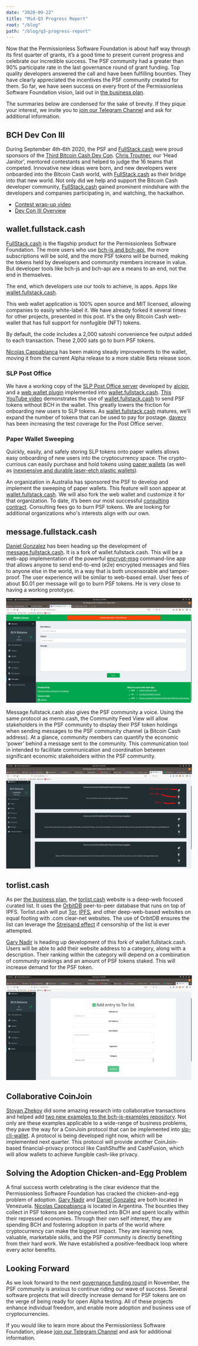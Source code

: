 ```yaml
---
date: "2020-09-22"
title: "Mid-Q3 Progress Report"
root: "/blog"
path: "/blog/q3-progress-report"
---
```


Now that the Permissionless Software Foundation is about half way through its first quarter of grants, it’s a good time to present current progress and celebrate our incredible success. The PSF community had a greater than 90% participate rate in the last governance round of grant funding. Top quality developers answered the call and have been fulfilling bounties. They have clearly appreciated the incentives the PSF community created for them. So far, we have seen success on every front of the Permissionless Software Foundation vision, laid out in [the business plan](https://psfoundation.cash/biz-plan/business-plan).

The summaries below are condensed for the sake of brevity. If they pique your interest, we invite you to [join our Telegram Channel](https://t.me/permissionless_software) and ask for additional information.

## BCH Dev Con III
During September 4th-6th 2020, the PSF and [FullStack.cash](https://fullstack.cash) were proud sponsors of the [Third Bitcoin Cash Dev Con](https://devcon.cash). [Chris Troutner](https://github.com/christroutner?tab=repositories), our ‘Head Janitor’, mentored contestants and helped to judge the 16 teams that competed. Innovative new ideas were born, and new developers were onboarded into the Bitcoin Cash world, with [FullStack.cash](https://fullstack.cash) as their bridge into that new world. Not only did we help and support the Bitcoin Cash developer community, [FullStack.cash](https://fullstack.cash) gained prominent mindshare with the developers and companies participating in, and watching, the hackathon.

- [Contest wrap-up video](https://lbry.tv/@BitcoinCashSite:6/BCHDevCon3FinalPresentations:9)
- [Dev Con III Overview](https://read.cash/@SatoshisAngels/bchdevconiii-recap-6a1b5902)

## wallet.fullstack.cash
[FullStack.cash](https://fullstack.cash) is the flagship product for the Permissionless Software Foundation. The more users who use [bch-js and bch-api](https://fullstack.cash/documentation), the more subscriptions will be sold, and the more PSF tokens will be burned, making the tokens held by developers and community members increase in value. But developer tools like bch-js and bch-api are a means to an end, not the end in themselves.

The end, which developers use our tools to achieve, is apps. Apps like [wallet.fullstack.cash](https://wallet.fullstack.cash).

This web wallet application is 100% open source and MIT licensed, allowing companies to easily white-label it. We have already forked it several times for other projects, presented in this post. It's the only Bitcoin Cash web-wallet that has full support for nonfugible (NFT) tokens.

By default, the code includes a 2,000 satoshi convenience fee output added to each transaction. These 2,000 sats go to burn PSF tokens.

[Nicolas Cappabianca](https://github.com/Nicocappabianca) has been making steady improvements to the wallet, moving it from the current Alpha release to a more stable Beta release soon.

### SLP Post Office
We have a working copy of the [SLP Post Office server](https://github.com/Permissionless-Software-Foundation/simpleledger-post-office-server) developed by [alcipir](https://github.com/alcipir), and a [web wallet plugin](https://github.com/Permissionless-Software-Foundation/bch-wallet-plugin-postoffice) implemented into [wallet.fullstack.cash](https://wallet.fullstack.cash). [This YouTube video](https://youtu.be/vtv9bAQx5LE) demonstrates the use of [wallet.fullstack.cash](https://wallet.fullstack.cash) to send PSF tokens without BCH in the wallet. This greatly lowers the friction for onboarding new users to SLP tokens. As [wallet.fullstack.cash](https://wallet.fullstack.cash) matures, we’ll expand the number of tokens that can be used to pay for postage. [davecy](https://github.com/davecy) has been increasing the test coverage for the Post Office server.

### Paper Wallet Sweeping
Quickly, easily, and safely storing SLP tokens onto paper wallets allows easy onboarding of new users into the cryptocurrency space. The crypto-currious can easily purchase and hold tokens using [paper wallets](https://slp-paper-wallet.fullstack.cash/) (as well as [inexpensive and durable laser-etch plastic wallets](https://youtu.be/g7G-TZ7fW2s)).

An organization in Australia has sponsored the PSF to develop and implement the sweeping of paper wallets. This feature will soon appear at [wallet.fullstack.cash](https://wallet.fullstack.cash). We will also fork the web wallet and customize it for that organization. To date, it’s been our most successful [consulting contract](https://fullstack.cash/consulting). Consulting fees go to burn PSF tokens. We are looking for additional organizations who's interests align with our own.

## message.fullstack.cash
[Daniel Gonzalez](https://github.com/danielhumgon) has been heading up the development of [message.fullstack.cash](https://message.fullstack.cash/). It is a fork of wallet.fullstack.cash. This will be a web-app implementation of the powerful [encrypt-msg](https://github.com/Permissionless-Software-Foundation/encrypt-msg/blob/master/docs/README.md) command-line app that allows anyone to send end-to-end (e2e) encrypted messages and files to anyone else in the world, in a way that is both uncensorable and tamper-proof. The user experience will be similar to web-based email. User fees of about $0.01 per message will go to burn PSF tokens. He is very close to having a working prototype.

![message.fullstack.cash e2e encrypted messaging](./e2e-message-screenshot.png)

Message.fullstack.cash also gives the PSF community a voice. Using the same protocol as memo.cash, the Community Feed View will allow stakeholders in the PSF community to display their PSF token holdings when sending messages to the PSF community channel (a Bitcoin Cash address). At a glance, community members can quantify the economic ‘power’ behind a message sent to the community. This communication tool in intended to facilitate communication and coordination between significant economic stakeholders within the PSF community.

![message.fullstack.cash Community Feed Screenshot](./community-feed-screenshot.png)

## torlist.cash
As per [the business plan](https://psfoundation.cash/biz-plan/business-plan#searchEngine), the [torlist.cash](https://torlist.cash) website is a deep-web focused curated list. It uses the [OrbitDB](https://orbitdb.org/) peer-to-peer database that runs on top of IPFS. Torlist.cash will put [Tor](https://www.torproject.org/), [IPFS](https://ipfs.io/), and other deep-web-based websites on equal footing with .com clear-net websites. The use of OrbitDB ensures the list can leverage the [Streisand effect](https://en.wikipedia.org/wiki/Streisand_effect) if censorship of the list is ever attempted.

[Gary Nadir](https://github.com/MezzMar) is heading up development of this fork of wallet.fullstack.cash. Users will be able to add their website address to a category, along with a description. Their ranking within the category will depend on a combination of community rankings and an amount of PSF tokens staked. This will increase demand for the PSF token.

![torlist.cash Screenshot](./torlist-screenshot.png)

## Collaborative CoinJoin
[Stoyan Zhekov](https://github.com/zh) did some amazing research into collaborative transactions and helped add [two new examples to the bch-js-examples repository](https://github.com/Permissionless-Software-Foundation/bch-js-examples/tree/master/applications/collaborate). Not only are these examples applicable to a wide-range of business problems, they pave the way for a CoinJoin protocol that can be implemented into [slp-cli-wallet](https://youtu.be/Rsld45WcFUI?t=2175). A protocol is being developed right now, which will be implemented next quarter. This protocol will provide another CoinJoin-based financial-privacy protocol like CashShuffle and CashFusion, which will allow wallets to achieve fungible cash-like privacy.

## Solving the Adoption Chicken-and-Egg Problem
A final success worth celebrating is the clear evidence that the Permissionless Software Foundation has cracked the chicken-and-egg problem of adoption. [Gary Nadir](https://github.com/MezzMar) and [Daniel Gonzalez](https://github.com/danielhumgon) are both located in Venezuela. [Nicolas Cappabianca](https://github.com/Nicocappabianca) is located in Argentina. The bounties they collect in PSF tokens are being converted into BCH and spent locally within their repressed economies. Through their own self interest, they are spending BCH and fostering adoption in parts of the world where cryptocurrency can make the biggest impact. They are learning new, valuable, marketable skills, and the PSF community is directly benefiting from their hard work. We have established a positive-feedback loop where every actor benefits.

## Looking Forward
As we look forward to the next [governance funding round](/grants) in November, the PSF community is anxious to continue riding our wave of success. Several software projects that will directly increase demand for PSF tokens are on the verge of being ready for open Alpha testing. All of these projects enhance individual freedom, and enable more adoption and business use of cryptocurrencies.

If you would like to learn more about the Permissionless Software Foundation, please [join our Telegram Channel](https://t.me/permissionless_software) and ask for additional information.
